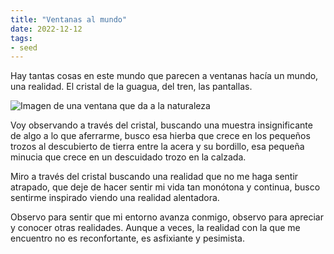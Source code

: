 ```yaml
---
title: "Ventanas al mundo"
date: 2022-12-12
tags:
- seed
---
```


Hay tantas cosas en este mundo que parecen a ventanas hacía un mundo, una realidad. El cristal de la guagua, del tren, las pantallas.

![](https://d2w9rnfcy7mm78.cloudfront.net/7313098/original_9d545976329afa4fee4b6207fd1a0dac.jpg?1589689443?bc=0 "Imagen de una ventana que da a la naturaleza")

Voy observando a través del cristal, buscando una muestra insignificante de algo a lo que aferrarme, busco esa hierba que crece en los pequeños trozos al descubierto de tierra entre la acera y su bordillo, esa pequeña minucia que crece en un descuidado trozo en la calzada.

Miro a través del cristal buscando una realidad que no me haga sentir atrapado, que deje de hacer sentir mi vida tan monótona y continua, busco sentirme inspirado viendo una realidad alentadora.

Observo para sentir que mi entorno avanza conmigo, observo para apreciar y conocer otras realidades.
Aunque a veces, la realidad con la que me encuentro no es reconfortante, es asfixiante y pesimista.
